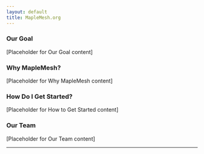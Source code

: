 ```yaml
---
layout: default
title: MapleMesh.org
---
```


### Our Goal

[Placeholder for Our Goal content]

### Why MapleMesh?

[Placeholder for Why MapleMesh content]

### How Do I Get Started?

[Placeholder for How to Get Started content]

### Our Team

[Placeholder for Our Team content]


---
